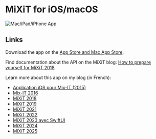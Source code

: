 # MiXiT for iOS/macOS

![Mac/iPad/iPhone App](https://www.vtourraine.net/blog/img/2025/app-mixit-v10/mixit-v10.jpg)


## Links

Download the app on the [App Store and Mac App Store](https://apps.apple.com/app/mixit-conference/id982003173).

Find documentation about the API on the MiXiT blog: [How to prepare yourself for MiXiT 2018](https://mixitconf.org/en/blog/how-to-prepare-yourself-for-mixit-2018).

Learn more about this app on my blog (in French):
- [Application iOS pour Mix-IT (2015)](http://www.vtourraine.net/blog/2015/app-mixit)
- [Mix-IT 2016](https://www.vtourraine.net/blog/2016/mixit-2016)
- [MiXiT 2018](https://www.vtourraine.net/blog/2018/mixit-2018)
- [MiXiT 2019](https://www.vtourraine.net/blog/2019/mixit-2019)
- [MiXiT 2021](https://www.vtourraine.net/blog/2021/mixit-2021)
- [MiXiT 2022](https://www.vtourraine.net/blog/2022/mixit-7)
- [MiXiT 2023 avec SwiftUI](https://www.vtourraine.net/blog/2023/mixit-swiftui)
- [MiXiT 2024](https://www.vtourraine.net/blog/2024/mixit-9)
- [MiXiT 2025](https://www.vtourraine.net/blog/2025/app-mixit-v10)
